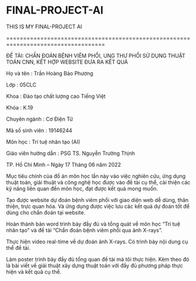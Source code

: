 # FINAL-PROJECT-AI
THIS IS MY FINAL-PROJECT AI 

===================================================================================


ĐỀ TÀI: CHẨN ĐOÁN BỆNH VIÊM PHỔI, UNG THƯ PHỔI SỬ DỤNG THUẬT TOÁN CNN, KẾT HỢP WEBSITE ĐƯA RA KẾT QUẢ

Họ và tên				: Trần Hoàng Bảo Phương


Lớp					   : 05CLC


Khoa					: Đào tạo chất lượng cao Tiếng Việt


Khóa					: K.19


Chuyên ngành			: Cơ Điện Tử


Mã số sinh viên			: 19146244


Môn học				: Trí tuệ nhân tạo (AI)


Giáo viên hướng dẫn		: PSG TS. Nguyễn Trường Thịnh
	



TP. Hồ Chí Minh – Ngày 17 Tháng 06 năm 2022

Mục tiêu chính của đồ án môn học lần này vào việc nghiên cứu, ứng dụng thuật toán, giải thuật và công nghệ học được vào đề tài cụ thể, cải thiện các kỹ năng liên quan đến môn học, đạt được kết quả mong muốn.


Tạo được website dự đoán bệnh viêm phổi với giao diện web dễ dùng, thân thiện, trực quan hóa. Và ứng dụng được việc lưu các kết quả dự đoán tốt để dùng cho chẩn đoán tại website.


Hoàn thành bản word trình bày đầy đủ và tổng quát về môn học “Trí tuệ nhân tạo” và đề tài “Chẩn đoán bệnh viêm phổi qua ảnh X-rays”.


Thực hiện video real-time về dự đoán ảnh X-rays. Có trình bày nội dung cụ thể đề tài. 


Làm poster trình bày đầy đủ tổng quan đề tài mà tôi thực hiện. Kèm theo đó là bài viết về giải thuật xây dựng thuật toán với đầy đủ phương pháp thực hiện và kết quả cụ thể.

